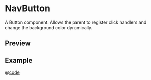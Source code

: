 # NavButton <Badge type="tip" text="since v0.10.0" vertical="top" /> <Badge type="themeable" text="themeable" vertical="top" />

A Button component. Allows the parent to register click handlers and change the background color dynamically.

## Preview
<DynamicComponentDisplay type="NavButton">
  <NavButtonPreview/>
</DynamicComponentDisplay>

## Example
@[code](@examples/NavButtonExample.vue)